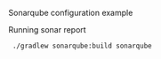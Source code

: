 Sonarqube configuration example

Running sonar report

```
 ./gradlew sonarqube:build sonarqube
```
